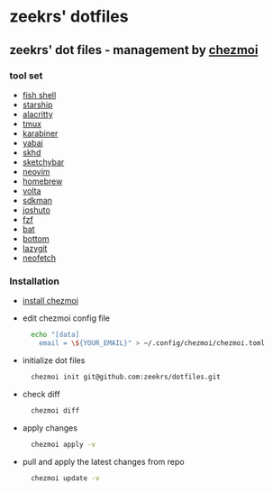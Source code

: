 # zeekrs' dotfiles

## zeekrs' dot files - management by [chezmoi](https://chezmoi.io/)

### tool set

- [fish shell](https://github.com/fish-shell/fish-shell)
- [starship](https://github.com/starship/starship)
- [alacritty](https://github.com/alacritty/alacritty)
- [tmux](https://github.com/tmux/tmux)
- [karabiner](https://github.com/pqrs-org/Karabiner-Elements)
- [yabai](https://github.com/koekeishiya/yabai)
- [skhd](https://github.com/koekeishiya/skhd)
- [sketchybar](https://github.com/FelixKratz/SketchyBar)
- [neovim](https://github.com/neovim/neovim)
- [homebrew](https://github.com/Homebrew/brew)
- [volta](https://github.com/volta-cli/volta)
- [sdkman](https://github.com/sdkman/sdkman-cli)
- [joshuto](https://github.com/kamiyaa/joshuto)
- [fzf](https://github.com/junegunn/fzf)
- [bat](https://github.com/sharkdp/bat)
- [bottom](https://github.com/ClementTsang/bottom)
- [lazygit](https://github.com/jesseduffield/lazygit)
- [neofetch](https://github.com/dylanaraps/neofetch)

### Installation

- [install chezmoi](https://www.chezmoi.io/install)

- edit chezmoi config file

  ```bash
    echo "[data]
      email = \${YOUR_EMAIL}" > ~/.config/chezmoi/chezmoi.toml
  ```

- initialize dot files

  ```bash
    chezmoi init git@github.com:zeekrs/dotfiles.git
  ```

- check diff

  ```bash
    chezmoi diff
  ```

- apply changes

  ```bash
    chezmoi apply -v
  ```

- pull and apply the latest changes from repo

  ```bash
    chezmoi update -v
  ```
